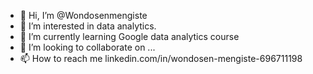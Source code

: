 - 👋 Hi, I’m @Wondosenmengiste
- 👀 I’m interested in data analytics.
- 🌱 I’m currently learning Google data analytics course 
- 💞️ I’m looking to collaborate on ...
- 📫 How to reach me linkedin.com/in/wondosen-mengiste-696711198

<!---
Wondosenmengiste/Wondosenmengiste is a ✨ special ✨ repository because its `README.md` (this file) appears on your GitHub profile.
You can click the Preview link to take a look at your changes.
--->
